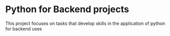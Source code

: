# Python for Backend projects
This project focuses on tasks that develop skills in the application of python for backend uses
